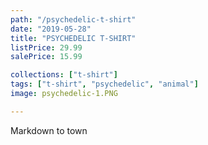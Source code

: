 ```yaml
---
path: "/psychedelic-t-shirt"
date: "2019-05-28"
title: "PSYCHEDELIC T-SHIRT"
listPrice: 29.99
salePrice: 15.99

collections: ["t-shirt"]
tags: ["t-shirt", "psychedelic", "animal"]
image: psychedelic-1.PNG

---
```

Markdown to town